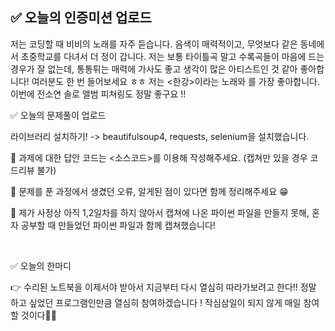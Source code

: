 ## ✅ 오늘의 인증미션 업로드
저는 코딩할 때 비비의 노래를 자주 듣습니다. 음색이 매력적이고, 무엇보다 같은 동네에서 초중학교를 다녀서 더 정이 갑니다. 저는 보통 타이틀곡 말고 수록곡들이 마음에 드는 경우가 잘 없는데, 통통튀는 매력에 가사도 좋고 생각이 많은 아티스트인 것 같아 좋아합니다! 여러분도 한 번 들어보세요 ㅎㅎ 저는 <한강>이라는 노래와 <life is B..>를 가장 좋아합니다. 이번에 전소연 솔로 앨범 피쳐링도 정말 좋구요 !!


✅ 오늘의 문제풀이 업로드

라이브러리 설치하기! -> beautifulsoup4, requests, selenium을 설치했습니다.

📣 과제에 대한 답안 코드는 <소스코드>를 이용해 작성해주세요. (캡쳐만 있을 경우 코드리뷰 불가) 

📣 문제를 푼 과정에서 생겼던 오류, 알게된 점이 있다면 함께 정리해주세요 😁 


 



🙉 제가 사정상 아직 1,2일차를 하지 않아서 캡쳐에 나온 파이썬 파일을 만들지 못해, 혼자 공부할 때 만들었던 파이썬 파일과 함께 캡쳐했습니다!

​

✅ 오늘의 한마디 

👉  수리된 노트북을 이제서야 받아서 지금부터 다시 열심히 따라가보려고 한다!! 정말 하고 싶었던 프로그램인만큼 열심히 참여하겠습니다 ! 작심삼일이 되지 않게 매일 참여할 것이다🤔🤔

